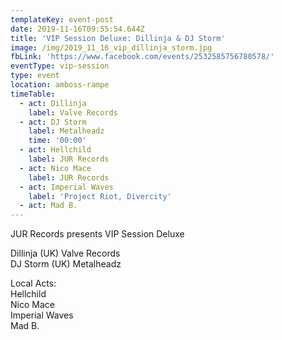 ```yaml
---
templateKey: event-post
date: 2019-11-16T09:55:54.644Z
title: 'VIP Session Deluxe: Dillinja & DJ Storm'
image: /img/2019_11_16_vip_dillinja_storm.jpg
fbLink: 'https://www.facebook.com/events/2532585756780578/'
eventType: vip-session
type: event
location: amboss-rampe
timeTable:
  - act: Dillinja
    label: Valve Records
  - act: DJ Storm
    label: Metalheadz
    time: '00:00'
  - act: Hellchild
    label: JUR Records
  - act: Nico Mace
    label: JUR Records
  - act: Imperial Waves
    label: 'Project Riot, Divercity'
  - act: Mad B.
---
```


JUR Records presents VIP Session Deluxe

Dillinja (UK) Valve Records\
DJ Storm (UK) Metalheadz

Local Acts:\
Hellchild\
Nico Mace\
Imperial Waves\
Mad B.
